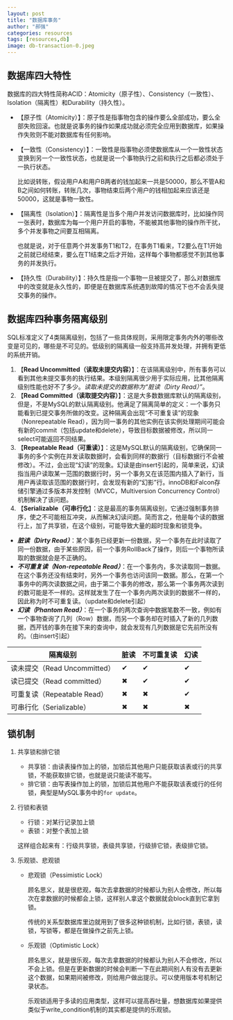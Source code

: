 ```yaml
---
layout: post
title: "数据库事务"
author: "郝强"
categories: resources
tags: [resources,db]
image: db-transaction-0.jpeg
---
```


## 数据库四大特性

数据库的四大特性简称ACID：Atomicity（原子性）、Consistency（一致性）、Isolation（隔离性）和Durability（持久性）。

- 【原子性（Atomicity）】：原子性是指事物包含的操作要么全部成功，要么全部失败回滚。也就是说事务的操作如果成功就必须完全应用到数据库，如果操作失败则不能对数据库有任何影响。

- 【一致性（Consistency）】：一致性是指事物必须使数据库从一个一致性状态变换到另一个一致性状态，也就是说一个事物执行之前和执行之后都必须处于一执行状态。

  比如说转账，假设用户A和用户B两者的钱加起来一共是50000，那么不管A和B之间如何转账，转账几次，事物结束后两个用户的钱相加起来应该还是50000，这就是事物一致性。

- 【隔离性（Isolation）】：隔离性是当多个用户并发访问数据库时，比如操作同一张表时，数据库为每一个用户开启的事物，不能被其他事物的操作所干扰，多个并发事物之间要互相隔离。

  也就是说，对于任意两个并发事务T1和T2，在事务T1看来，T2要么在T1开始之前就已经结束，要么在T1结束之后才开始，这样每个事物都感觉不到其他事务的并发执行。

- 【持久性（Durability）】：持久性是指一个事物一旦被提交了，那么对数据库中的改变就是永久性的，即便是在数据库系统遇到故障的情况下也不会丢失提交事务的操作。

## 数据库四种事务隔离级别

SQL标准定义了4类隔离级别，包括了一些具体规则，采用限定事务内外的哪些改变是可见的，哪些是不可见的。低级别的隔离级一般支持高并发处理，并拥有更低的系统开销。

1. 【**Read Uncommitted（读取未提交内容）**】：在该隔离级别中，所有事务可以看到其他未提交事务的执行结果。本级别隔离很少用于实际应用，比其他隔离级别性能也好不了多少。*读取未提交的数据称为“脏读（Dirty Read）”*。
2. 【**Read Committed（读取提交内容）**】：这是大多数数据库默认的隔离级别，但是，不是MySQL的默认隔离级别。他满足了隔离简单的定义：一个事务只能看到已提交事务所做的改变。这种隔离会出现“不可重复读”的现象（Nonrepeatable Read），因为同一事务的其他实例在该实例处理期间可能会有新的commit（包括update和delete），导致目标数据被修改，所以同一select可能返回不同结果。
3. 【**Repeatable Read（可重读）**】：这是MySQL默认的隔离级别，它确保同一事务的多个实例在并发读取数据时，会看到同样的数据行（目标数据行不会被修改）。不过，会出现“幻读”的现象。幻读是由insert引起的，简单来说，幻读指当用户读取某一范围的数据行时，另一个事务又在该范围内插入了新行，当用户再读取该范围的数据行时，会发现有新的“幻影”行。innoDB和Falcon存储引擎通过多版本并发控制（MVCC，Multiversion Concurrency Control）机制解决了该问题。
4. 【**Serializable（可串行化**】：这是最高的事务隔离级别，它通过强制事务排序，使之不可能相互冲突，从而解决幻读问题。简而言之，他是每个读的数据行上，加了共享锁，在这个级别，可能导致大量的超时现象和锁竞争。

- ***脏读（Dirty Read）***：某个事务已经更新一份数据，另一个事务在此时读取了同一份数据，由于某些原因，前一个事务RollBack了操作，则后一个事物所读取的数据就会是不正确的。
- ***不可重复读（Non-repeatable Read）***：在一个事务内，多次读取同一数据。在这个事务还没有结束时，另外一个事务也访问该同一数据。那么，在第一个事务中的两次读数据之间，由于第二个事务的修改，那么第一个事务两次读到的数可能是不一样的。这样就发生了在一个事务内两次读到的数据不一样的，因此称为时不可重复读。（update和delete引起）
- ***幻读（Phantom Read）***：在一个事务的两次查询中数据笔数不一致，例如有一个事物查询了几列（Row）数据，而另一个事务却在时插入了新的几列数据，西芹钱的事务在接下来的查询中，就会发现有几列数据是它先前所没有的。（由insert引起）




| 隔离级别                     | 脏读 | 不可重复读 | 幻读 |
| ---------------------------- | ---- | ---------- | ---- |
| 读未提交（Read Uncommitted） | ✔    | ✔          | ✔    |
| 读已提交（Read committed）   | ✖    | ✔          | ✔    |
| 可重复读（Repeatable Read）  | ✖    | ✖          | ✔    |
| 可串行化（Serializable）     | ✖    | ✖          | ✖    |

## 锁机制

1. 共享锁和排它锁

   - 共享锁：由读表操作加上的锁，加锁后其他用户只能获取该表或行的共享锁，不能获取排它锁，也就是说只能读不能写。
   - 排它锁：由写表操作加上的锁，加锁后其他用户不能获取该表或行的任何锁，典型是MySQL事务中的`for update`。

2. 行锁和表锁

   - 行锁：对某行记录加上锁
   - 表锁：对整个表加上锁

   这样组合起来有：行级共享锁，表级共享锁，行级排它锁，表级排它锁。

3. 乐观锁、悲观锁

   - 悲观锁（Pessimistic Lock）

     顾名思义，就是很悲观，每次去拿数据的时候都认为别人会修改，所以每次在拿数据的时候都会上锁，这样别人拿这个数据就会block直到它拿到锁。

     传统的关系型数据库里边就用到了很多这种锁机制，比如行锁，表锁，读锁，写锁等，都是在做操作之前先上锁。

   - 乐观锁（Optimistic Lock）

     顾名思义，就是很乐观，每次去拿数据的时候都认为别人不会修改，所以不会上锁。但是在更新数据的时候会判断一下在此期间别人有没有去更新这个数据，如果期间被修改，则给用户做出提示。可以使用版本号机制记录状态。

     乐观锁适用于多读的应用类型，这样可以提高吞吐量，想数据库如果提供类似于write_condition机制的其实都是提供的乐观锁。